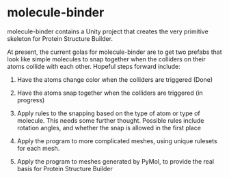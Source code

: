 # molecule-binder

molecule-binder contains a Unity project that creates the very primitive skeleton for Protein Structure Builder.

At present, the current golas for molecule-binder are to get two prefabs that look like simple molecules to snap together when the colliders on their atoms collide with each other. Hopeful steps forward include:

1) Have the atoms change color when the colliders are triggered (Done)

2) Have the atoms snap together when the colliders are triggered (in progress)

3) Apply rules to the snapping based on the type of atom or type of molecule. This needs some further thought. Possible rules include rotation angles, and whether the snap is allowed in the first place

4) Apply the program to more complicated meshes, using unique rulesets for each mesh.

5) Apply the program to meshes generated by PyMol, to provide the real basis for Protein Structure Builder
